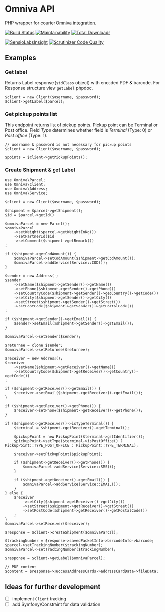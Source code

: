 # Omniva API

PHP wrapper for courier [Omniva integration](https://www.omniva.ee/public/files/failid/manual_xml_dataexchange_eng.pdf).

[![Build Status](https://travis-ci.org/nebijokit/omniva.svg?branch=master)](https://travis-ci.org/nebijokit/omniva)
[![Maintainability](https://api.codeclimate.com/v1/badges/a69c99388dadb58cf74c/maintainability)](https://codeclimate.com/github/nebijokit/omniva/maintainability)
[![Total Downloads](https://img.shields.io/packagist/dt/nebijokit/omniva.svg)](https://packagist.org/packages/nebijokit/omniva)

[![SensioLabsInsight](https://insight.sensiolabs.com/projects/8151bcc9-e8d6-4b63-909a-bfe550fee571/mini.png)](https://insight.sensiolabs.com/projects/8151bcc9-e8d6-4b63-909a-bfe550fee571)
[![Scrutinizer Code Quality](https://scrutinizer-ci.com/g/nebijokit/omniva/badges/quality-score.png?b=master)](https://scrutinizer-ci.com/g/nebijokit/omniva/?branch=master)

## Examples

### Get label

Returns Label response (`stdClass` object) with encoded PDF & barcode. For Response structure view `getLabel` phpdoc.

```
$client = new Client($username, $password);
$client->getLabel($parcel);
```


### Get pickup points list

This endpoint returns list of pickup points. Pickup point can be Terminal or Post office.
Field _Type_ determines whether field is _Terminal_ (Type: 0) or _Post office_ (Type: 1).

```
// username & password is not necessary for pickup points
$client = new Client($username, $password);

$points = $client->getPickupPoints();
```

### Create Shipment & get Label

```
use Omniva\Parcel;
use Omniva\Client;
use Omniva\Address;
use Omniva\Service;

$client = new Client($username, $password);

$shipment = $parcel->getShipment();
$id = $parcel->getId();

$omnivaParcel = new Parcel();
$omnivaParcel
    ->setWeight($parcel->getWeightInKg())
    ->setPartnerId($id)
    ->setComment($shipment->getRemark())
;

if ($shipment->getCodAmount()) {
    $omnivaParcel->setCodAmount($shipment->getCodAmount());
    $omnivaParcel->addService(Service::COD());
}

$sender = new Address();
$sender
    ->setName($shipment->getSender()->getName())
    ->setPhone($shipment->getSender()->getPhone())
    ->setCountryCode($shipment->getSender()->getCountry()->getCode())
    ->setCity($shipment->getSender()->getCity())
    ->setStreet($shipment->getSender()->getStreet())
    ->setPostCode($shipment->getSender()->getPostalCode())
;

if ($shipment->getSender()->getEmail()) {
    $sender->setEmail($shipment->getSender()->getEmail());
}

$omnivaParcel->setSender($sender);

$returnee = clone $sender;
$omnivaParcel->setReturnee($returnee);

$receiver = new Address();
$receiver
    ->setName($shipment->getReceiver()->getName())
    ->setCountryCode($shipment->getReceiver()->getCountry()->getCode())
;

if ($shipment->getReceiver()->getEmail()) {
    $receiver->setEmail($shipment->getReceiver()->getEmail());
}

if ($shipment->getReceiver()->getPhone()) {
    $receiver->setPhone($shipment->getReceiver()->getPhone());
}

if ($shipment->getReceiver()->isTypeTerminal()) {
    $terminal = $shipment->getReceiver()->getTerminal();

    $pickupPoint = new PickupPoint($terminal->getIdentifier());
    $pickupPoint->setType($terminal->isPostOffice() ? PickupPoint::TYPE_POST_OFFICE : PickupPoint::TYPE_TERMINAL);

    $receiver->setPickupPoint($pickupPoint);

    if ($shipment->getReceiver()->getPhone()) {
        $omnivaParcel->addService(Service::SMS());
    }

    if ($shipment->getReceiver()->getEmail()) {
        $omnivaParcel->addService(Service::EMAIL());
    }
} else {
    $receiver
        ->setCity($shipment->getReceiver()->getCity())
        ->setStreet($shipment->getReceiver()->getStreet())
        ->setPostCode($shipment->getReceiver()->getPostalCode())
    ;
}
$omnivaParcel->setReceiver($receiver);

$response = $client->createShipment($omnivaParcel);

$trackingNumber = $response->savedPacketInfo->barcodeInfo->barcode;
$parcel->setTrackingNumber($trackingNumber);
$omnivaParcel->setTrackingNumber($trackingNumber);

$response = $client->getLabel($omnivaParcel);

// PDF content
$content = $response->successAddressCards->addressCardData->fileData;
```

## Ideas for further development
- [ ] implement `Client` tracking
- [ ] add Symfony\Constraint for data validation
